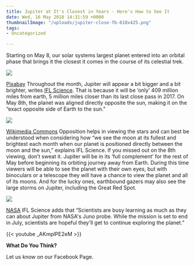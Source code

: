 ```yaml
---
title: Jupiter at It's Closest in Years - Here's How to See It
date: Wed, 16 May 2018 14:31:59 +0000
thumbnailImage: "/uploads/jupiter-close-fb-810x425.png"
tags:
- Uncategorized

---
```

Starting on May 8, our solar systems largest planet entered into an orbital phase that brings it the closest it comes in the course of its celestial trek. 

![](http://newsattorneys.staging.wpengine.com/wp-content/uploads/2018/05/jupiter-pixabay-1-1024x814.jpg) 

[Pixabay](https://pixabay.com/en/jupiter-monde-planet-starry-sky-11101/) Throughout the month, Jupiter will appear a bit bigger and a bit brighter, writes [IFL Science](http://www.iflscience.com/space/jupiter-will-be-closer-tonight-than-it-has-been-in-years-heres-how-to-see-it/). That is because it will be ‘only’ 409 million miles from earth, 5 million miles closer than its last close pass in 2017. On May 8th, the planet was aligned directly opposite the sun, making it on the “exact opposite side of Earth to the sun.”   

![](http://newsattorneys.staging.wpengine.com/wp-content/uploads/2018/05/jupiter5-wikimedia-commons.jpg) 

[Wikimedia Commons](https://commons.wikimedia.org/wiki/File:Jupiter.jpg) Opposition helps in viewing the stars and can best be understood when considering how “we see the moon at its fullest and brightest each month when our planet is positioned directly between the moon and the sun,” explains IFL Science. If you missed out on the 8th viewing, don’t sweat it. Jupiter will be in its ‘full complement’ for the rest of May before beginning its orbiting journey away from Earth. During this time viewers will be able to see the planet with their own eyes, but with binoculars or a telescope they will have a chance to view the planet and all of its moons. And for the lucky ones, earthbound gazers may also see the large storms on Jupiter, including the Great Red Spot. 

![](http://newsattorneys.staging.wpengine.com/wp-content/uploads/2018/05/jupiter-clouds-nasa-1024x347.jpg) 

[NASA](https://www.jpl.nasa.gov/spaceimages/details.php?id=pia21974) IFL Science adds that “Scientists are busy learning as much as they can about Jupiter from NASA's Juno probe. While the mission is set to end in July, scientists are hopeful they'll get to continue exploring the planet.”

{{< youtube _AKmplPE2eM >}}

**What Do You Think?**

Let us know on our Facebook Page.